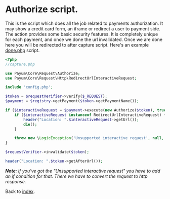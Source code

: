 # Authorize script.

This is the script which does all the job related to payments authorization. 
It may show a credit card form, an iframe or redirect a user to payment side. 
The action provides some basic security features. It is completely unique for each payment, and once we done the url invalidated.
Once we are done here you will be redirected to after capture script. Here's an example [done.php](done-script.md) script.

```php
<?php
//capture.php

use Payum\Core\Request\Authorize;
use Payum\Core\Request\Http\RedirectUrlInteractiveRequest;

include 'config.php';

$token = $requestVerifier->verify($_REQUEST);
$payment = $registry->getPayment($token->getPaymentName());

if ($interactiveRequest = $payment->execute(new Authorize($token), true)) {
    if ($interactiveRequest instanceof RedirectUrlInteractiveRequest) {
        header("Location: ".$interactiveRequest->getUrl());
        die();
    }

    throw new \LogicException('Unsupported interactive request', null, $interactiveRequest);
}

$requestVerifier->invalidate($token);

header("Location: ".$token->getAfterUrl());
```

_**Note**: If you've got the "Unsupported interactive request" you have to add an if condition for that. There we have to convert the request to http response._

Back to [index](index.md).
